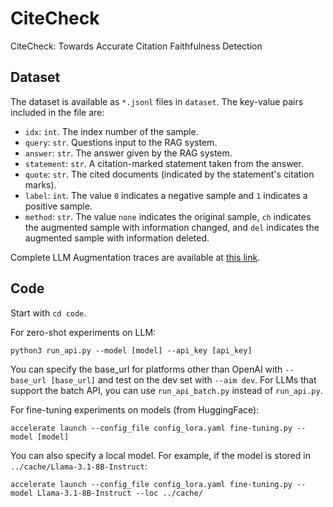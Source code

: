 # CiteCheck
CiteCheck: Towards Accurate Citation Faithfulness Detection

## Dataset
The dataset is available as `*.jsonl` files in `dataset`. The key-value pairs included in the file are:
- `idx`: `int`. The index number of the sample.
- `query`: `str`. Questions input to the RAG system.
- `answer`: `str`. The answer given by the RAG system.
- `statement`: `str`. A citation-marked statement taken from the answer.
- `quote`: `str`. The cited documents (indicated by the statement's citation marks).
- `label`: `int`. The value `0` indicates a negative sample and `1` indicates a positive sample.
- `method`: `str`. The value `none` indicates the original sample, `ch` indicates the augmented sample with information changed, and `del` indicates the augmented sample with information deleted.

Complete LLM Augmentation traces are available at [this link](https://drive.google.com/file/d/1tqssEs_o1VZTabXKfnwilHvp1td0x9O3/view?usp=share_link).

## Code
Start with `cd code`. 

For zero-shot experiments on LLM:
```
python3 run_api.py --model [model] --api_key [api_key]
```
You can specify the base_url for platforms other than OpenAI with `--base_url [base_url]` and test on the dev set with `--aim dev`. For LLMs that support the batch API, you can use `run_api_batch.py` instead of `run_api.py`.

For fine-tuning experiments on models (from HuggingFace):
```
accelerate launch --config_file config_lora.yaml fine-tuning.py --model [model]
```
You can also specify a local model. For example, if the model is stored in `../cache/Llama-3.1-8B-Instruct`:
```
accelerate launch --config_file config_lora.yaml fine-tuning.py --model Llama-3.1-8B-Instruct --loc ../cache/
```


